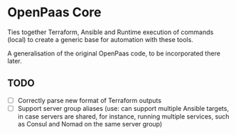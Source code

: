 # OpenPaas Core
Ties together Terraform, Ansible and Runtime execution of commands (local) to create a generic base for automation with these tools.

A generalisation of the original OpenPaas code, to be incorporated there later.


## TODO
- [ ] Correctly parse new format of Terraform outputs
- [ ] Support server group aliases (use: can support multiple Ansible targets, in case servers are shared, for instance, running multiple services, such as Consul and Nomad on the same server group)